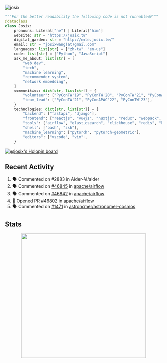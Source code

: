 ![josix](https://komarev.com/ghpvc/?username=josix)
```python
"""For the better readability the following code is not runnable😆"""
@dataclass
class Josix:
    pronouns: Literal["he"] | Literal["him"]
    website: str = "https://josix.tw"
    digital_garden: str = "http://note.josix.tw/"
    email: str = "josixwang(at)gmail.com"
    languages: list[str] = ["zh-tw", "en-us"]
    code: list[str] = ["Python", "JavaScript"]
    ask_me_about: list[str] = [
        "web dev",
        "tech",
        "machine learning",
        "recommender system",
        "network embedding",
    ]
    communities: dict[str, list[str]] = {
        "volunteer": ["PyConTW'19", "PyConTW'20", "PyConTW'21", "PyConAPAC'22", "PyConTW'24"],
        "team_lead": ["PyConTW'21", "PyConAPAC'22", "PyConTW'23"],
    }
    technologies: dict[str, list[str]] = {
        "backend": ["fastapi", "django"],
        "frontend": ["reactjs", "vuejs", "nuxtjs", "redux", "webpack", "tailwindcss"],
        "tools": ["airflow", "elasticsearch", "clickhouse", "redis", "kubernetes", "docker"],
        "shell": ["bash", "zsh"],
        "machine_learning": ["pytorch", "pytorch-geometric"],
        "editors": ["vscode", "vim"],
    }
```
[![@josix's Holopin board](https://holopin.io/api/user/board?user=josix)](https://holopin.io/@josix)

## Recent Activity
<!--START_SECTION:activity-->
1. 🗣 Commented on [#2883](https://github.com/Aider-AI/aider/pull/2883#issuecomment-2724537857) in [Aider-AI/aider](https://github.com/Aider-AI/aider)
2. 🗣 Commented on [#46845](https://github.com/apache/airflow/issues/46845#issuecomment-2664485335) in [apache/airflow](https://github.com/apache/airflow)
3. 🗣 Commented on [#46842](https://github.com/apache/airflow/issues/46842#issuecomment-2664473858) in [apache/airflow](https://github.com/apache/airflow)
4. 💪 Opened PR [#46802](https://github.com/apache/airflow/pull/46802) in [apache/airflow](https://github.com/apache/airflow)
5. 🗣 Commented on [#1471](https://github.com/astronomer/astronomer-cosmos/issues/1471#issuecomment-2661393913) in [astronomer/astronomer-cosmos](https://github.com/astronomer/astronomer-cosmos)
<!--END_SECTION:activity-->



## Stats
<p align = "center">
  <img src = "https://github-readme-stats.vercel.app/api?username=josix&show_icons=true&](https://github-readme-stats.vercel.app/api?username=josix&show_icons=true&theme=default&count_private=true&card_width=400)" width = 400>
</p>
